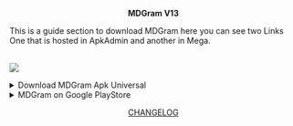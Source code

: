 <div align="center">

**MDGram V13**

</div>
This is a guide section to download MDGram here you can see two Links One that is hosted in ApkAdmin and another in Mega.

<br><img src="https://rcmods-apps.xyz/wp-content/uploads/2022/07/Recurso-74mpd.png">

<details>
 <summary>Download MDGram Apk Universal</summary>
<br>
<div align="center">

<a href="https://mega.nz/file/KwNiEQjD#YCVC9g0ZNjnWfXI7D4ScXaMdTotqTWODVEHFNNVHSsc"> `MEGA` </a> • <a href="https://apkadmin.com/b0c73huxrk6l/MDGramV13F-9.1.6-2931-universal.apk.html"> `APKADMIN` </a>

</div>
</details>
<details>
 <summary>MDGram on Google PlayStore</summary>
<br>
<div align="center">

<a href="https://play.google.com/store/apps/details?id=org.telegram.mdgram"> `Download from PlayStore` </a>

</div>
</details>

<div align="center">

 [CHANGELOG]()

</div>
